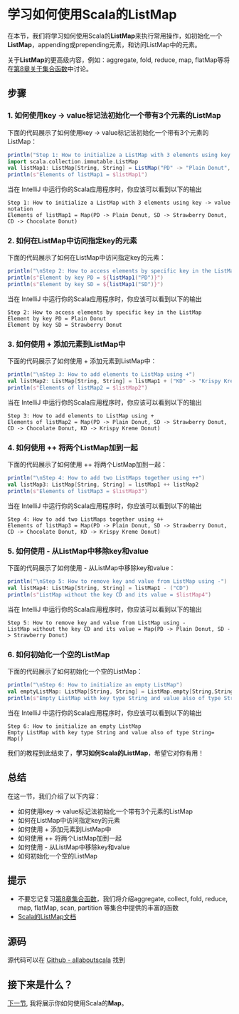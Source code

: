 # 学习如何使用Scala的ListMap

在本节，我们将学习如何使用Scala的**ListMap**来执行常用操作，如初始化一个**ListMap**，appending或prepending元素，和访问ListMap中的元素。
 
关于**ListMap**的更高级内容，例如：aggregate, fold, reduce, map, flatMap等将在[第8章关于集合函数](8_1.md)中讨论。

## 步骤

### 1. 如何使用key -> value标记法初始化一个带有3个元素的ListMap

下面的代码展示了如何使用key -> value标记法初始化一个带有3个元素的ListMap：

```scala
println("Step 1: How to initialize a ListMap with 3 elements using key -> value notation")
import scala.collection.immutable.ListMap
val listMap1: ListMap[String, String] = ListMap("PD" -> "Plain Donut", "SD" ->"Strawberry Donut", "CD" -> "Chocolate Donut")
println(s"Elements of listMap1 = $listMap1")

```

当在 IntelliJ 中运行你的Scala应用程序时，你应该可以看到以下的输出

```
Step 1: How to initialize a ListMap with 3 elements using key -> value notation
Elements of listMap1 = Map(PD -> Plain Donut, SD -> Strawberry Donut, CD -> Chocolate Donut)

```

### 2. 如何在ListMap中访问指定key的元素

下面的代码展示了如何在ListMap中访问指定key的元素：

```scala
println("\nStep 2: How to access elements by specific key in the ListMap")
println(s"Element by key PD = ${listMap1("PD")}")
println(s"Element by key SD = ${listMap1("SD")}")

```

当在 IntelliJ 中运行你的Scala应用程序时，你应该可以看到以下的输出

```
Step 2: How to access elements by specific key in the ListMap
Element by key PD = Plain Donut
Element by key SD = Strawberry Donut

```

### 3. 如何使用 + 添加元素到ListMap中

下面的代码展示了如何使用 + 添加元素到ListMap中：

```scala
println("\nStep 3: How to add elements to ListMap using +")
val listMap2: ListMap[String, String] = listMap1 + ("KD" -> "Krispy Kreme Donut")
println(s"Elements of listMap2 = $listMap2")

```

当在 IntelliJ 中运行你的Scala应用程序时，你应该可以看到以下的输出

```
Step 3: How to add elements to ListMap using +
Elements of listMap2 = Map(PD -> Plain Donut, SD -> Strawberry Donut, CD -> Chocolate Donut, KD -> Krispy Kreme Donut)

```

### 4. 如何使用 ++ 将两个ListMap加到一起

下面的代码展示了如何使用 ++ 将两个ListMap加到一起：

```scala
println("\nStep 4: How to add two ListMaps together using ++")
val listMap3: ListMap[String, String] = listMap1 ++ listMap2
println(s"Elements of listMap3 = $listMap3")

```

当在 IntelliJ 中运行你的Scala应用程序时，你应该可以看到以下的输出

```
Step 4: How to add two ListMaps together using ++
Elements of listMap3 = Map(PD -> Plain Donut, SD -> Strawberry Donut, CD -> Chocolate Donut, KD -> Krispy Kreme Donut)

```

### 5. 如何使用 - 从ListMap中移除key和value

下面的代码展示了如何使用 - 从ListMap中移除key和value：

```scala
println("\nStep 5: How to remove key and value from ListMap using -")
val listMap4: ListMap[String, String] = listMap1 - ("CD")
println(s"ListMap without the key CD and its value = $listMap4")

```

当在 IntelliJ 中运行你的Scala应用程序时，你应该可以看到以下的输出

```
Step 5: How to remove key and value from ListMap using -
ListMap without the key CD and its value = Map(PD -> Plain Donut, SD -> Strawberry Donut)

```

### 6. 如何初始化一个空的ListMap

下面的代码展示了如何初始化一个空的ListMap：

```scala
println("\nStep 6: How to initialize an empty ListMap")
val emptyListMap: ListMap[String, String] = ListMap.empty[String,String]
println(s"Empty ListMap with key type String and value also of type String= $emptyListMap")

```

当在 IntelliJ 中运行你的Scala应用程序时，你应该可以看到以下的输出

```
Step 6: How to initialize an empty ListMap
Empty ListMap with key type String and value also of type String= Map()

```

我们的教程到此结束了，**学习如何Scala的ListMap**，希望它对你有用！


## 总结

在这一节，我们介绍了以下内容：

- 如何使用key -> value标记法初始化一个带有3个元素的ListMap
- 如何在ListMap中访问指定key的元素
- 如何使用 + 添加元素到ListMap中
- 如何使用 ++ 将两个ListMap加到一起
- 如何使用 - 从ListMap中移除key和value
- 如何初始化一个空的ListMap

## 提示

- 不要忘记复习[第8章集合函数](8_1.md)，我们将介绍aggregate, collect, fold, reduce, map, flatMap, scan, partition 等集合中提供的丰富的函数
- [Scala的ListMap文档](http://www.scala-lang.org/api/current/#scala.collection.immutable.ListMap)

## 源码

源代码可以在 [Github - allaboutscala](https://github.com/nadimbahadoor/allaboutscala) 找到
 
## 接下来是什么？

[下一节](6_5.md), 我将展示你如何使用Scala的**Map**。